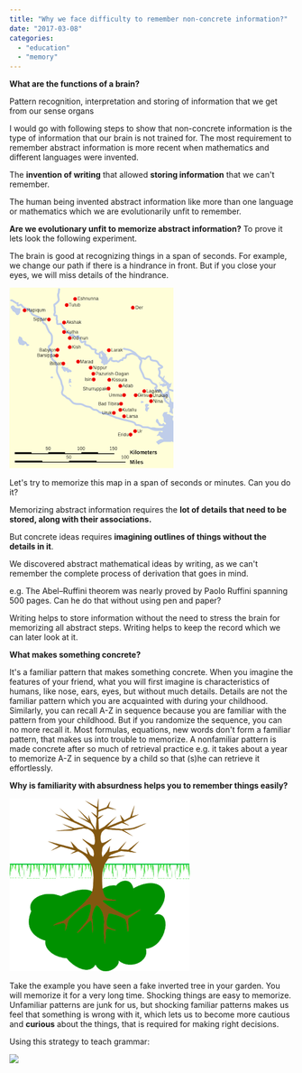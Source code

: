 ```yaml
---
title: "Why we face difficulty to remember non-concrete information?"
date: "2017-03-08"
categories: 
  - "education"
  - "memory"
---
```


**What are the functions of a brain?**

  

Pattern recognition, interpretation and storing of information that we get from our sense organs

  

I would go with following steps to show that non-concrete information is the type of information that our brain is not trained for. The most requirement to remember abstract information is more recent when mathematics and different languages were invented.

  

The **invention of writing** that allowed **storing information** that we can't remember.

  

The human being invented abstract information like more than one language or mathematics which we are evolutionarily unfit to remember.

  

**Are we evolutionary unfit to memorize abstract information?** To prove it lets look the following experiment.

  

The brain is good at recognizing things in a span of seconds. For example, we change our path if there is a hindrance in front. But if you close your eyes, we will miss details of the hindrance.

  

[![](images/bfae0-map.png)](https://iambrainstorming.files.wordpress.com/2017/03/32672-map.png)

  

Let's try to memorize this map in a span of seconds or minutes. Can you do it?

  

Memorizing abstract information requires the **lot of details that need to be stored, along with their associations.** 

But concrete ideas requires **imagining outlines of things without the details in it**.

  

We discovered abstract mathematical ideas by writing, as we can't remember the complete process of derivation that goes in mind. 

 e.g. The Abel–Ruffini theorem was nearly proved by Paolo Ruffini spanning 500 pages. Can he do that without using pen and paper? 

  

Writing helps to store information without the need to stress the brain for memorizing all abstract steps. Writing helps to keep the record which we can later look at it.

  

**What makes something concrete?**

It's a familiar pattern that makes something concrete. When you imagine the features of your friend, what you will first imagine is characteristics of humans, like nose, ears, eyes, but without much details. Details are not the familiar pattern which you are acquainted with during your childhood. Similarly, you can recall A-Z in sequence because you are familiar with the pattern from your childhood. But if you randomize the sequence, you can no more recall it. Most formulas, equations, new words don't form a familiar pattern, that makes us into trouble to memorize. A nonfamiliar pattern is made concrete after so much of retrieval practice e.g. it takes about a year to memorize A-Z in sequence by a child so that (s)he can retrieve it effortlessly.

  

**Why is familiarity with absurdness helps you to remember things easily?**

[![](images/68bde-tree.png)](https://iambrainstorming.files.wordpress.com/2017/03/39add-tree.png)

Take the example you have seen a fake inverted tree in your garden. You will memorize it for a very long time. Shocking things are easy to memorize. Unfamiliar patterns are junk for us, but shocking familiar patterns makes us feel that something is wrong with it, which lets us to become more cautious and **curious** about the things, that is required for making right decisions.  
  
Using this strategy to teach grammar:  
  
  

[![](https://iambrainstorming.files.wordpress.com/2017/03/5b2e7-funny2bgrammar.jpg?w=200)](https://iambrainstorming.files.wordpress.com/2017/03/5b2e7-funny2bgrammar.jpg)
